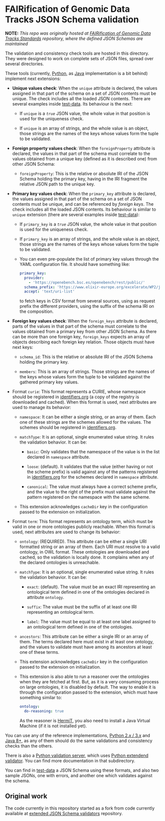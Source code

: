 # FAIRification of Genomic Data Tracks JSON Schema validation

**NOTE:** _This repo was originally hosted at [FAIRification of Genomic Data Tracks Standards](//github.com/fairtracks/fairtracks_standard) repository, where the defined JSON Schemas are maintained_

The validation and consistency check tools are hosted in this directory. They were designed to work on complete sets of JSON files, spread over several directories.

These tools (currently, [Python](python), as [Java](java) implementation is a bit behind) implement next extensions:

* __Unique values check__: When the `unique` attribute is declared, the values assigned in that part of the schema on a set of JSON contents must be unique. The check includes all the loaded JSON contents. There are several examples inside [test-data](test-data). Its behaviour is the next:

  + If `unique` is a _`true`_ JSON value, the whole value in that position is used for the uniqueness check.
  
  + If `unique` is an array of strings, and the whole value is an object, those strings are the names of the keys whose values form the tuple to be validated.

* __Foreign property values check__: When the `foreignProperty` attribute is declared, the values in that part of the schema must correlate to the values obtained from a unique key (defined as it is described one) from other JSON Schema:

  + `foreignProperty`: This is the relative or absolute IRI of the JSON Schema holding the primary key, having in the IRI fragment the relative JSON path to the unique key.

* __Primary key values check__: When the `primary_key` attribute is declared, the values assigned in that part of the schema on a set of JSON contents must be unique, and can be referenced by _foreign keys_. The check includes all the loaded JSON contents. Its behaviour is similar to `unique` extension (there are several examples inside [test-data](test-data)):

  + If `primary_key` is a _`true`_ JSON value, the whole value in that position is used for the uniqueness check.
  
  + If `primary_key` is an array of strings, and the whole value is an object, those strings are the names of the keys whose values form the tuple to be validated.
  
  + You can even pre-populate the list of primary key values through the YAML configuration file. It should have something like:
    
    ```yaml
    primary_key:
      provider:
        - 'https://openebench.bsc.es/openebench/rest/public/'
      schema_prefix: 'https://www.elixir-europe.org/excelerate/WP2/json-schemas/1.0/'
      accept: 'text/uri-list'
    ```
    
    to fetch keys in CSV format from several sources, using as request prefix the different providers, using the suffix of the schema IRI on the composition.

* __Foreign key values check__: When the `foreign_keys` attribute is declared, parts of the values in that part of the schema must correlate to the values obtained from a primary key from other JSON Schema. As there can be more than one foreign key, `foreign_keys` expects an array of objects describing each foreign key relation. Those objects must have next keys:

  + `schema_id`: This is the relative or absolute IRI of the JSON Schema holding the primary key.
  
  + `members`: This is an array of strings. Those strings are the names of the keys whose values form the tuple to be validated against the gathered primary key values.


* Format `curie`: This format represents a CURIE, whose namespace should be registered in [identifiers.org](https://identifiers.org/) (a copy of the registry is downloaded and cached). When this format is used, next attributes are used to manage its behavior:
  
  + `namespace`: It can be either a single string, or an array of them. Each one of these strings are the schemes allowed for the values. The schemes should be registered in [identifiers.org](https://identifiers.org/).
  
  + `matchType`: It is an optional, single enumerated value string. It rules the validation behavior. It can be:
    
      - `basic`: Only validates that the namespace of the value is in the list declared in `namespace` attribute.

      - `loose`: (default). It validates that the value (either having or not the scheme prefix) is valid against any of the patterns registered in [identifiers.org](https://identifiers.org/) for the schemes declared in `namespace` attribute.

      - `canonical`: The value must always have a correct scheme prefix, and the value to the right of the prefix must validate against the pattern registered on the namespace with the same scheme.
  
  + This extension acknowledges `cacheDir` key in the configuration passed to the extension on initialization.

* Format `term`: This format represents an ontology term, which must be valid in one or more ontologies publicly reachable. When this format is used, next attributes are used to change its behavior:

  + `ontology`: (REQUIRED). This attribute can be either a single URI formatted string or an array of them. Each URI must resolve to a valid ontology, in OWL format. These ontologies are downloaded and cached, so the validation is locally done. It complains when any of the declared ontologies is unreachable.
  
  + `matchType`: It is an optional, single enumerated value string. It rules the validation behavior. It can be:
  
      - `exact`: (default). The value must be an exact IRI representing an ontological term defined in one of the ontologies declared in attribute `ontology`.
      
      - `suffix`: The value must be the suffix of at least one IRI representing an ontological term.
      
      - `label`: The value must be equal to at least one label assigned to an ontological term defined in one of the ontologies.
  
  + `ancestors`: This attribute can be either a single IRI or an array of them. The terms declared here must exist in at least one ontology, and the values to validate must have among its ancestors at least one of these terms.
  
  + This extension acknowledges `cacheDir` key in the configuration passed to the extension on initialization.
  
  + This extension is also able to run a reasoner over the ontologies when they are fetched at first. But, as it is a very consuming process on large ontologies, it is disabled by default. The way to enable it is through the configuration passed to the extension, which must have something similar to:
  
    ```yaml
    ontology:
      do-reasoning: true
    ```
    
    As the reasoner is [HermiT](http://www.hermit-reasoner.com/), you also need to install a Java Virtual Machine (if it is not installed yet).

You can use any of the reference implementations, [Python 2.x / 3.x](python) and [Java 8+](java), as any of them should do the same validations and consistency checks than the others.

There is also a [Python validation server](python_server), which uses [Python extendend validator](Python). You can find more documentation in that subdirectory.

You can find in [test-data](test-data) a JSON Schema using these formats, and also two sample JSONs, one with errors, and another one which validates against the schema.

## Original work

The code currently in this repository started as a fork from code currently available at [extended JSON Schema validators](//github.com/inab/extended-json-schema-validators) repository.
